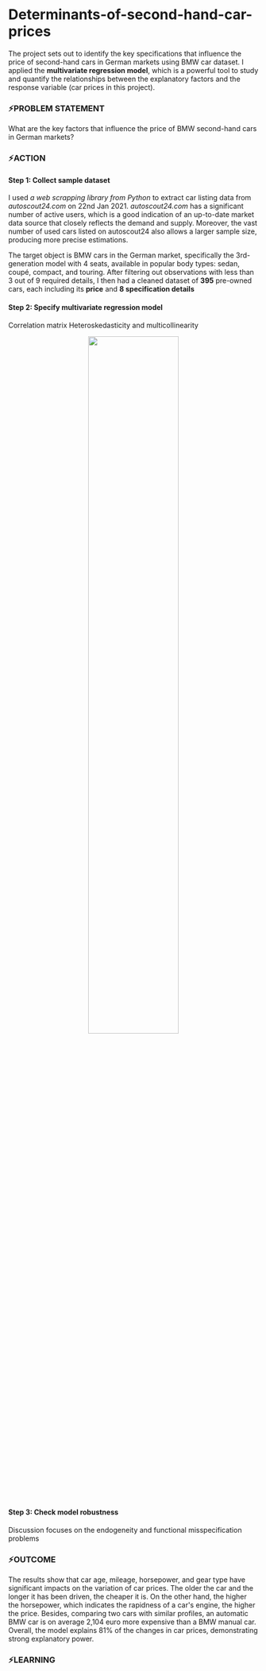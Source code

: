 # Determinants-of-second-hand-car-prices
The project sets out to identify the key specifications that influence the price of second-hand cars in German markets using BMW car dataset. I applied the **multivariate regression model**, which is a powerful tool to study and quantify the relationships between the explanatory factors and the response variable (car prices in this project). 

### ⚡PROBLEM STATEMENT
What are the key factors that influence the price of BMW second-hand cars in German markets?

### ⚡ACTION
#### Step 1: Collect sample dataset
I used _a web scrapping library from Python_ to extract car listing data from _autoscout24.com_ on 22nd Jan 2021. _autoscout24.com_ has a significant number of active users, which is a good indication of an up-to-date market data source that closely reflects the demand and supply. Moreover, the vast number of used cars listed on autoscout24 also allows a larger sample size, producing more precise estimations.

The target object is BMW cars in the German market, specifically the 3rd-generation model with 4 seats, available in popular body types: sedan, coupé, compact, and touring. After filtering out observations with less than 3 out of 9 required details, I then had a cleaned dataset of **395** pre-owned cars, each including its **price** and **8 specification details** 

#### Step 2: Specify multivariate regression model 
Correlation matrix
Heteroskedasticity and multicollinearity

<p align="center"> 
<img src="https://github.com/minhanhvu/Determinants-of-second-hand-car-prices/assets/87383756/869b6a3d-20d5-4135-9611-76cc7496d128" width=60% height=60%>
</p>

#### Step 3: Check model robustness 
Discussion focuses on the endogeneity and functional misspecification problems

### ⚡OUTCOME
The results show that car age, mileage, horsepower, and gear type have significant impacts on the variation of car prices. The older the car and the longer it has been driven, the cheaper it is. On the other hand, the higher the horsepower, which indicates the rapidness of a car's engine, the higher the price. Besides, comparing two cars with similar profiles, an automatic BMW car is on average 2,104 euro more expensive than a BMW manual car. Overall, the model explains 81% of the changes in car prices, demonstrating strong explanatory power. 
### ⚡LEARNING

